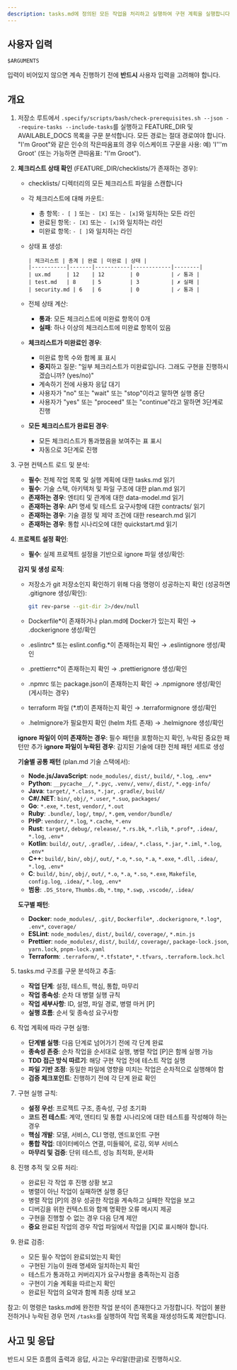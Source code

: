 ```yaml
---
description: tasks.md에 정의된 모든 작업을 처리하고 실행하여 구현 계획을 실행합니다.
---
```


## 사용자 입력

```text
$ARGUMENTS
```

입력이 비어있지 않으면 계속 진행하기 전에 **반드시** 사용자 입력을 고려해야 합니다.

## 개요

1. 저장소 루트에서 `.specify/scripts/bash/check-prerequisites.sh --json --require-tasks --include-tasks`를 실행하고 FEATURE_DIR 및 AVAILABLE_DOCS 목록을 구문 분석합니다. 모든 경로는 절대 경로여야 합니다. "I'm Groot"와 같은 인수의 작은따옴표의 경우 이스케이프 구문을 사용: 예) 'I'\''m Groot' (또는 가능하면 큰따옴표: "I'm Groot").

2. **체크리스트 상태 확인** (FEATURE_DIR/checklists/가 존재하는 경우):
   - checklists/ 디렉터리의 모든 체크리스트 파일을 스캔합니다
   - 각 체크리스트에 대해 카운트:
     * 총 항목: `- [ ]` 또는 `- [X]` 또는 `- [x]`와 일치하는 모든 라인
     * 완료된 항목: `- [X]` 또는 `- [x]`와 일치하는 라인
     * 미완료 항목: `- [ ]`와 일치하는 라인
   - 상태 표 생성:
     ```
     | 체크리스트 | 총계 | 완료 | 미완료 | 상태 |
     |-----------|-------|-----------|------------|--------|
     | ux.md     | 12    | 12        | 0          | ✓ 통과 |
     | test.md   | 8     | 5         | 3          | ✗ 실패 |
     | security.md | 6   | 6         | 0          | ✓ 통과 |
     ```
   - 전체 상태 계산:
     * **통과**: 모든 체크리스트에 미완료 항목이 0개
     * **실패**: 하나 이상의 체크리스트에 미완료 항목이 있음

   - **체크리스트가 미완료인 경우**:
     * 미완료 항목 수와 함께 표 표시
     * **중지**하고 질문: "일부 체크리스트가 미완료입니다. 그래도 구현을 진행하시겠습니까? (yes/no)"
     * 계속하기 전에 사용자 응답 대기
     * 사용자가 "no" 또는 "wait" 또는 "stop"이라고 말하면 실행 중단
     * 사용자가 "yes" 또는 "proceed" 또는 "continue"라고 말하면 3단계로 진행

   - **모든 체크리스트가 완료된 경우**:
     * 모든 체크리스트가 통과했음을 보여주는 표 표시
     * 자동으로 3단계로 진행

3. 구현 컨텍스트 로드 및 분석:
   - **필수**: 전체 작업 목록 및 실행 계획에 대한 tasks.md 읽기
   - **필수**: 기술 스택, 아키텍처 및 파일 구조에 대한 plan.md 읽기
   - **존재하는 경우**: 엔티티 및 관계에 대한 data-model.md 읽기
   - **존재하는 경우**: API 명세 및 테스트 요구사항에 대한 contracts/ 읽기
   - **존재하는 경우**: 기술 결정 및 제약 조건에 대한 research.md 읽기
   - **존재하는 경우**: 통합 시나리오에 대한 quickstart.md 읽기

4. **프로젝트 설정 확인**:
   - **필수**: 실제 프로젝트 설정을 기반으로 ignore 파일 생성/확인:

   **감지 및 생성 로직**:
   - 저장소가 git 저장소인지 확인하기 위해 다음 명령이 성공하는지 확인 (성공하면 .gitignore 생성/확인):

     ```sh
     git rev-parse --git-dir 2>/dev/null
     ```
   - Dockerfile*이 존재하거나 plan.md에 Docker가 있는지 확인 → .dockerignore 생성/확인
   - .eslintrc* 또는 eslint.config.*이 존재하는지 확인 → .eslintignore 생성/확인
   - .prettierrc*이 존재하는지 확인 → .prettierignore 생성/확인
   - .npmrc 또는 package.json이 존재하는지 확인 → .npmignore 생성/확인 (게시하는 경우)
   - terraform 파일 (*.tf)이 존재하는지 확인 → .terraformignore 생성/확인
   - .helmignore가 필요한지 확인 (helm 차트 존재) → .helmignore 생성/확인

   **ignore 파일이 이미 존재하는 경우**: 필수 패턴을 포함하는지 확인, 누락된 중요한 패턴만 추가
   **ignore 파일이 누락된 경우**: 감지된 기술에 대한 전체 패턴 세트로 생성

   **기술별 공통 패턴** (plan.md 기술 스택에서):
   - **Node.js/JavaScript**: `node_modules/`, `dist/`, `build/`, `*.log`, `.env*`
   - **Python**: `__pycache__/`, `*.pyc`, `.venv/`, `venv/`, `dist/`, `*.egg-info/`
   - **Java**: `target/`, `*.class`, `*.jar`, `.gradle/`, `build/`
   - **C#/.NET**: `bin/`, `obj/`, `*.user`, `*.suo`, `packages/`
   - **Go**: `*.exe`, `*.test`, `vendor/`, `*.out`
   - **Ruby**: `.bundle/`, `log/`, `tmp/`, `*.gem`, `vendor/bundle/`
   - **PHP**: `vendor/`, `*.log`, `*.cache`, `*.env`
   - **Rust**: `target/`, `debug/`, `release/`, `*.rs.bk`, `*.rlib`, `*.prof*`, `.idea/`, `*.log`, `.env*`
   - **Kotlin**: `build/`, `out/`, `.gradle/`, `.idea/`, `*.class`, `*.jar`, `*.iml`, `*.log`, `.env*`
   - **C++**: `build/`, `bin/`, `obj/`, `out/`, `*.o`, `*.so`, `*.a`, `*.exe`, `*.dll`, `.idea/`, `*.log`, `.env*`
   - **C**: `build/`, `bin/`, `obj/`, `out/`, `*.o`, `*.a`, `*.so`, `*.exe`, `Makefile`, `config.log`, `.idea/`, `*.log`, `.env*`
   - **범용**: `.DS_Store`, `Thumbs.db`, `*.tmp`, `*.swp`, `.vscode/`, `.idea/`

   **도구별 패턴**:
   - **Docker**: `node_modules/`, `.git/`, `Dockerfile*`, `.dockerignore`, `*.log*`, `.env*`, `coverage/`
   - **ESLint**: `node_modules/`, `dist/`, `build/`, `coverage/`, `*.min.js`
   - **Prettier**: `node_modules/`, `dist/`, `build/`, `coverage/`, `package-lock.json`, `yarn.lock`, `pnpm-lock.yaml`
   - **Terraform**: `.terraform/`, `*.tfstate*`, `*.tfvars`, `.terraform.lock.hcl`

5. tasks.md 구조를 구문 분석하고 추출:
   - **작업 단계**: 설정, 테스트, 핵심, 통합, 마무리
   - **작업 종속성**: 순차 대 병렬 실행 규칙
   - **작업 세부사항**: ID, 설명, 파일 경로, 병렬 마커 [P]
   - **실행 흐름**: 순서 및 종속성 요구사항

6. 작업 계획에 따라 구현 실행:
   - **단계별 실행**: 다음 단계로 넘어가기 전에 각 단계 완료
   - **종속성 존중**: 순차 작업을 순서대로 실행, 병렬 작업 [P]은 함께 실행 가능
   - **TDD 접근 방식 따르기**: 해당 구현 작업 전에 테스트 작업 실행
   - **파일 기반 조정**: 동일한 파일에 영향을 미치는 작업은 순차적으로 실행해야 함
   - **검증 체크포인트**: 진행하기 전에 각 단계 완료 확인

7. 구현 실행 규칙:
   - **설정 우선**: 프로젝트 구조, 종속성, 구성 초기화
   - **코드 전 테스트**: 계약, 엔티티 및 통합 시나리오에 대한 테스트를 작성해야 하는 경우
   - **핵심 개발**: 모델, 서비스, CLI 명령, 엔드포인트 구현
   - **통합 작업**: 데이터베이스 연결, 미들웨어, 로깅, 외부 서비스
   - **마무리 및 검증**: 단위 테스트, 성능 최적화, 문서화

8. 진행 추적 및 오류 처리:
   - 완료된 각 작업 후 진행 상황 보고
   - 병렬이 아닌 작업이 실패하면 실행 중단
   - 병렬 작업 [P]의 경우 성공한 작업을 계속하고 실패한 작업을 보고
   - 디버깅을 위한 컨텍스트와 함께 명확한 오류 메시지 제공
   - 구현을 진행할 수 없는 경우 다음 단계 제안
   - **중요** 완료된 작업의 경우 작업 파일에서 작업을 [X]로 표시해야 합니다.

9. 완료 검증:
   - 모든 필수 작업이 완료되었는지 확인
   - 구현된 기능이 원래 명세와 일치하는지 확인
   - 테스트가 통과하고 커버리지가 요구사항을 충족하는지 검증
   - 구현이 기술 계획을 따르는지 확인
   - 완료된 작업의 요약과 함께 최종 상태 보고

참고: 이 명령은 tasks.md에 완전한 작업 분석이 존재한다고 가정합니다. 작업이 불완전하거나 누락된 경우 먼저 `/tasks`를 실행하여 작업 목록을 재생성하도록 제안합니다.

## 사고 및 응답
반드시 모든 흐름의 출력과 응답, 사고는 우리말(한글)로 진행하시오.
